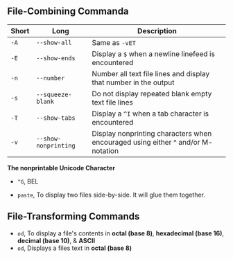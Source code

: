 
## File-Combining Commanda
|**Short**|Long|Description|
|---|---|---|
|`-A`|`--show-all`|Same as `-vET`|
|`-E`|`--show-ends`|Display a `$` when a newline linefeed is encountered|
|`-n`|`--number`|Number all text file lines and display that number in the output|
|`-s`|`--squeeze-blank`|Do not display repeated blank empty text file lines|
|`-T`|`--show-tabs`|Display a `^I` when a tab character is encountered|
|`-v`|`--show-nonprinting`|Display nonprinting characters when encouraged using either ^ and/or M- notation|

**The nonprintable Unicode Character**
- `^G`, BEL

- `paste`, To display two files side-by-side. It will glue them together.

## File-Transforming Commands
- `od`, To display a file's contents in **octal (base 8)**, **hexadecimal (base 16)**, **decimal (base 10)**, & **ASCII**
- `od`, Displays a files text in **octal (base 8)**